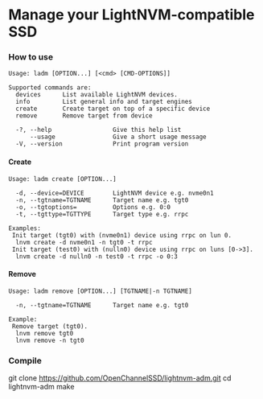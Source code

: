 # Manage your LightNVM-compatible SSD

### How to use

```
Usage: ladm [OPTION...] [<cmd> [CMD-OPTIONS]]

Supported commands are:
  devices      List available LightNVM devices.
  info         List general info and target engines
  create       Create target on top of a specific device
  remove       Remove target from device

  -?, --help                 Give this help list
      --usage                Give a short usage message
  -V, --version              Print program version
```

#### Create

```
Usage: ladm create [OPTION...]

  -d, --device=DEVICE        LightNVM device e.g. nvme0n1
  -n, --tgtname=TGTNAME      Target name e.g. tgt0
  -o, --tgtoptions=          Options e.g. 0:0
  -t, --tgttype=TGTTYPE      Target type e.g. rrpc

Examples:
 Init target (tgt0) with (nvme0n1) device using rrpc on lun 0.
  lnvm create -d nvme0n1 -n tgt0 -t rrpc
 Init target (test0) with (nulln0) device using rrpc on luns [0->3].
  lnvm create -d nulln0 -n test0 -t rrpc -o 0:3
```

#### Remove
```
Usage: ladm remove [OPTION...] [TGTNAME|-n TGTNAME]

  -n, --tgtname=TGTNAME      Target name e.g. tgt0

Example:
 Remove target (tgt0).
  lnvm remove tgt0
  lnvm remove -n tgt0
```
### Compile

git clone https://github.com/OpenChannelSSD/lightnvm-adm.git
cd lightnvm-adm
make
